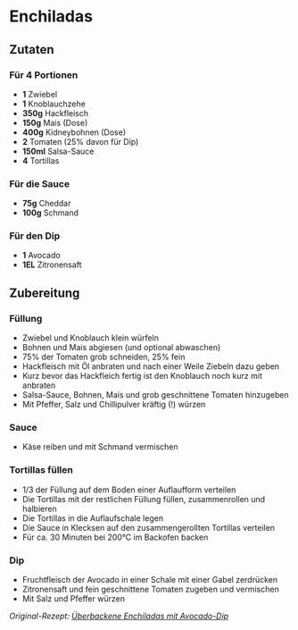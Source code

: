 # Enchiladas

## Zutaten

### Für 4 Portionen

- **1** Zwiebel
- **1** Knoblauchzehe
- **350g** Hackfleisch
- **150g** Mais (Dose)
- **400g** Kidneybohnen (Dose)
- **2** Tomaten (25% davon für Dip)
- **150ml** Salsa-Sauce
- **4** Tortillas

### Für die Sauce

- **75g** Cheddar
- **100g** Schmand

### Für den Dip

- **1** Avocado
- **1EL** Zitronensaft

## Zubereitung

### Füllung

- Zwiebel und Knoblauch klein würfeln
- Bohnen und Mais abgiesen (und optional abwaschen)
- 75% der Tomaten grob schneiden, 25% fein
- Hackfleisch mit Öl anbraten und nach einer Weile Ziebeln dazu geben
- Kurz bevor das Hackfleich fertig ist den Knoblauch noch kurz mit anbraten
- Salsa-Sauce, Bohnen, Mais und grob geschnittene Tomaten hinzugeben
- Mit Pfeffer, Salz und Chillipulver kräftig (!) würzen

### Sauce

- Käse reiben und mit Schmand vermischen

### Tortillas füllen

- 1/3 der Füllung auf dem Boden einer Auflaufform verteilen
- Die Tortillas mit der restlichen Füllung füllen, zusammenrollen und halbieren
- Die Tortillas in die Auflaufschale legen
- Die Sauce in Klecksen auf den zusammengerollten Tortillas verteilen
- Für ca. 30 Minuten bei 200°C im Backofen backen

### Dip

- Fruchtfleisch der Avocado in einer Schale mit einer Gabel zerdrücken
- Zitronensaft und fein geschnittene Tomaten zugeben und vermischen
- Mit Salz und Pfeffer würzen

*Original-Rezept: [Überbackene Enchiladas mit Avocado-Dip](https://www.chefkoch.de/rezepte/724711175200463/Ueberbackene-Enchiladas-mit-Avocado-Dip.html)*
